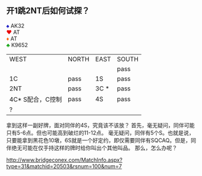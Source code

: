 ## 开1跳2NT后如何试探？
<div class="board-container">
  <div class="Whand">
    <font color="0000C0">♠</font> AK32 <br>
    <font color="E80000">♥</font> AT <br>
    <font color="FF6000">♦</font> AT <br>
    <font color="00A000">♣</font> K9652 <br>
  </div>
</div>

<table>
    <tr><td>WEST</td> <td>NORTH</td> <td>EAST</td> <td>SOUTH</td></tr>
    <tr><td></td> <td></td> <td></td> <td>pass</td></tr>
    <tr><td>1C</td> <td>pass</td> <td>1S</td> <td>pass </td></tr>
    <tr><td>2NT</td> <td>pass</td> <td>3C *</td> <td>pass</td></tr>
    <tr><td>4C* S配合，C控制</td> <td>pass</td> <td>4S</td> <td>pass</td></tr>
    <tr><td>?</td> <td></td> <td></td> <td></td></tr>
</table>

拿到这样一副好牌，面对同伴的4S，究竟该不该放？
首先，毫无疑问，同伴可能只有5-6点。但也可能高到破烂的11-12点。
毫无疑问，同伴有5个S。也就是说，只要能拿到黑花色10墩，6S就是一个好定约，即仅需要同伴有SQCAQ。但是，同伴绝无可能在仅手持这样的牌时给你叫出个其他叫品。
那么，怎么办呢？

http://www.bridgeconex.com/MatchInfo.aspx?type=31&matchid=20503&rsnum=100&num=7